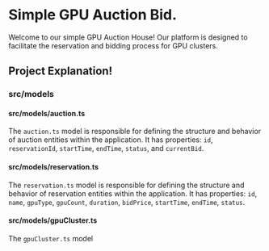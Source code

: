 # Simple GPU Auction Bid.

Welcome to our simple GPU Auction House! Our platform is designed to facilitate the reservation and bidding process for GPU clusters. 

## Project Explanation! 
### src/models 
#### src/models/auction.ts
The `auction.ts` model is responsible for defining the structure and behavior of auction entities within the application. It has properties: `id`, `reservationId`, `startTime`, `endTime`, `status`, and `currentBid`. 

#### src/models/reservation.ts
The `reservation.ts` model is responsible for defining the structure and behavior of reservation entities within the application. It has properties: `id`, `name`, `gpuType`, `gpuCount`, `duration`, `bidPrice`, `startTime`, `endTime`, `status`.

#### src/models/gpuCluster.ts
The `gpuCluster.ts` model 

